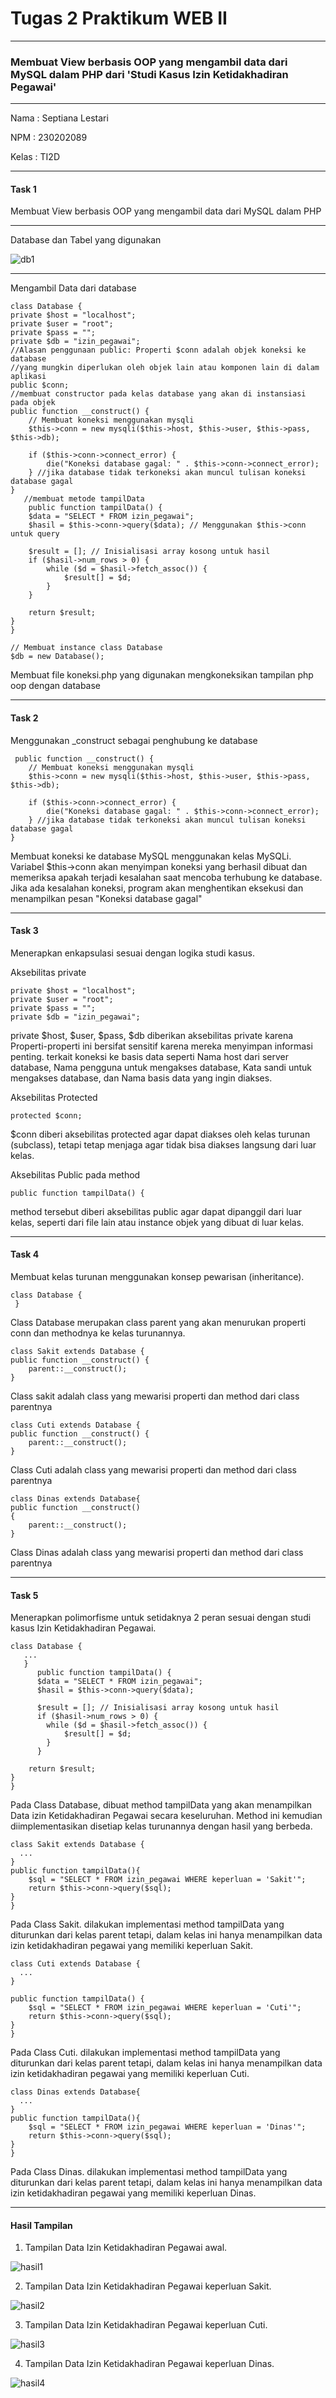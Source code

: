 # Tugas 2 Praktikum WEB II
<hr>
<h3>Membuat View berbasis OOP yang mengambil data dari MySQL dalam PHP dari 'Studi Kasus Izin Ketidakhadiran Pegawai'</h3>
<hr>
Nama : Septiana Lestari

NPM : 230202089

Kelas : TI2D
<hr>
<h4>Task 1</h4>

Membuat View berbasis OOP yang mengambil data dari MySQL dalam PHP

<hr>
Database dan Tabel yang digunakan

![db1](https://github.com/user-attachments/assets/ec6339dc-72ef-4cbf-8d0e-401447b17b78)

<hr>
Mengambil Data dari database

    class Database {
    private $host = "localhost";
    private $user = "root";
    private $pass = "";
    private $db = "izin_pegawai";
    //Alasan penggunaan public: Properti $conn adalah objek koneksi ke database
    //yang mungkin diperlukan oleh objek lain atau komponen lain di dalam aplikasi
    public $conn;
    //membuat constructor pada kelas database yang akan di instansiasi pada objek
    public function __construct() {
        // Membuat koneksi menggunakan mysqli
        $this->conn = new mysqli($this->host, $this->user, $this->pass, $this->db);
        
        if ($this->conn->connect_error) {
            die("Koneksi database gagal: " . $this->conn->connect_error);
        } //jika database tidak terkoneksi akan muncul tulisan koneksi database gagal
    }
       //membuat metode tampilData
        public function tampilData() {
        $data = "SELECT * FROM izin_pegawai";
        $hasil = $this->conn->query($data); // Menggunakan $this->conn untuk query
 
        $result = []; // Inisialisasi array kosong untuk hasil
        if ($hasil->num_rows > 0) {
            while ($d = $hasil->fetch_assoc()) { 
                $result[] = $d;
            }
        }
 
        return $result;
    }
    }

    // Membuat instance class Database
    $db = new Database();


Membuat file koneksi.php yang digunakan mengkoneksikan tampilan php oop dengan database
    <hr>
    <h4>Task 2</h4>

Menggunakan _construct sebagai penghubung ke database

     public function __construct() {
        // Membuat koneksi menggunakan mysqli
        $this->conn = new mysqli($this->host, $this->user, $this->pass, $this->db);
        
        if ($this->conn->connect_error) {
            die("Koneksi database gagal: " . $this->conn->connect_error);
        } //jika database tidak terkoneksi akan muncul tulisan koneksi database gagal
    }
Membuat koneksi ke database MySQL menggunakan kelas MySQLi. Variabel $this->conn akan menyimpan koneksi yang berhasil dibuat dan memeriksa apakah terjadi kesalahan saat mencoba terhubung ke database. Jika ada kesalahan koneksi, program akan menghentikan eksekusi dan menampilkan pesan "Koneksi database gagal"
<hr>
<h4>Task 3</h4>

Menerapkan enkapsulasi sesuai dengan logika studi kasus.

Aksebilitas private

    private $host = "localhost";
    private $user = "root";
    private $pass = "";
    private $db = "izin_pegawai";
private $host, $user, $pass, $db diberikan aksebilitas private karena Properti-properti ini bersifat sensitif karena mereka menyimpan informasi penting. terkait koneksi ke basis data seperti Nama host dari server database, Nama pengguna untuk mengakses database, Kata sandi untuk mengakses database, dan Nama basis data yang ingin diakses.

Aksebilitas Protected

    protected $conn;

$conn diberi aksebilitas protected agar dapat diakses oleh kelas turunan (subclass), tetapi tetap menjaga agar tidak bisa diakses langsung dari luar kelas.

Aksebilitas Public pada method

    public function tampilData() {

method tersebut diberi aksebilitas public agar dapat dipanggil dari luar kelas, seperti dari file lain atau instance objek yang dibuat di luar kelas.
<hr>
<h4>Task 4</h4>

Membuat kelas turunan menggunakan konsep pewarisan (inheritance).

    class Database {
     }
     
Class Database merupakan class parent yang akan menurukan properti conn dan methodnya ke kelas turunannya.

    class Sakit extends Database {
    public function __construct() {
        parent::__construct();
    }

Class sakit adalah class yang mewarisi properti dan method dari class parentnya

    class Cuti extends Database {
    public function __construct() {
        parent::__construct();
    }
Class Cuti adalah class yang mewarisi properti dan method dari class parentnya

    class Dinas extends Database{
    public function __construct()
    {
        parent::__construct();
    }
Class Dinas adalah class yang mewarisi properti dan method dari class parentnya
<hr>
<h4>Task 5</h4>

Menerapkan polimorfisme untuk setidaknya 2 peran sesuai dengan studi kasus Izin Ketidakhadiran Pegawai.


    class Database {
       ...
       }
          public function tampilData() {
          $data = "SELECT * FROM izin_pegawai";
          $hasil = $this->conn->query($data);
 
          $result = []; // Inisialisasi array kosong untuk hasil
          if ($hasil->num_rows > 0) {
            while ($d = $hasil->fetch_assoc()) { 
                $result[] = $d;
            }
          }
 
        return $result;
    }
    }

Pada Class Database, dibuat method tampilData yang akan menampilkan Data izin Ketidakhadiran Pegawai secara keseluruhan. Method ini kemudian diimplementasikan disetiap kelas turunannya dengan hasil yang berbeda.

    class Sakit extends Database {
      ...
    }
    public function tampilData(){
        $sql = "SELECT * FROM izin_pegawai WHERE keperluan = 'Sakit'";
        return $this->conn->query($sql);
    }
    }

Pada Class Sakit. dilakukan implementasi method tampilData yang diturunkan dari kelas parent tetapi, dalam kelas ini hanya menampilkan data izin ketidakhadiran pegawai yang memiliki keperluan Sakit.

    class Cuti extends Database {
      ...
    }

    public function tampilData() {
        $sql = "SELECT * FROM izin_pegawai WHERE keperluan = 'Cuti'";
        return $this->conn->query($sql);
    }
    }

Pada Class Cuti. dilakukan implementasi method tampilData yang diturunkan dari kelas parent tetapi, dalam kelas ini hanya menampilkan data izin ketidakhadiran pegawai yang memiliki keperluan Cuti.

    class Dinas extends Database{
      ...
    }
    public function tampilData(){
        $sql = "SELECT * FROM izin_pegawai WHERE keperluan = 'Dinas'";
        return $this->conn->query($sql);
    }
    }

Pada Class Dinas. dilakukan implementasi method tampilData yang diturunkan dari kelas parent tetapi, dalam kelas ini hanya menampilkan data izin ketidakhadiran pegawai yang memiliki keperluan Dinas.

<hr>
<h4>Hasil Tampilan</h4>

1. Tampilan Data Izin Ketidakhadiran Pegawai awal.

![hasil1](https://github.com/user-attachments/assets/2cfa5ca3-dba4-4866-85d9-a26c74a5bb4b)


2. Tampilan Data Izin Ketidakhadiran Pegawai keperluan Sakit.

![hasil2](https://github.com/user-attachments/assets/e2180060-3216-4a69-801c-28621d377dd6)

3. Tampilan Data Izin Ketidakhadiran Pegawai keperluan Cuti.

![hasil3](https://github.com/user-attachments/assets/e374ae2f-796d-4f7c-8abd-0c49d3f32572)

4. Tampilan Data Izin Ketidakhadiran Pegawai keperluan Dinas.

![hasil4](https://github.com/user-attachments/assets/1ee09ff1-b67c-40c6-a2c6-8379e75c4812)
